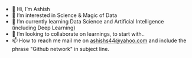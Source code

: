 - 👋 Hi, I’m Ashish
- 👀 I’m interested in Science & Magic of Data
- 🌱 I’m currently learning Data Science and Artificial Intelligence (including Deep Learning)
- 💞️ I’m looking to collaborate on learnings, to start with..
- 📫 How to reach me mail me on ashishs44@yahoo.com and include the phrase "Github network" in subject line.

<!---
ashishs44/ashishs44 is a ✨ special ✨ repository because its `README.md` (this file) appears on your GitHub profile.
You can click the Preview link to take a look at your changes.
--->
    
